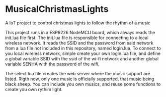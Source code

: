 # MusicalChristmasLights
A IoT project to control christmas lights to follow the rhythm of a music

This project runs in a ESP8226 NodeMCU board, which always reads the init.lua file first.
The init.lua file is responsible for connecting to a local wireless network.
It reads the SSID and the password from said network from a lua file not included in this repository, named login.lua.
To connect to you local wireless network, simple create your own login.lua file, and define a global variable SSID with the ssid of the wi-fi network and
another global variable SENHA with the password of the wifi.

The select.lua file creates the web server where the music support are listed. Rigth now, only one music is officially supported,
that music being black sheep. You can include you own musics, and reuse some functions to create you own rythim light.
